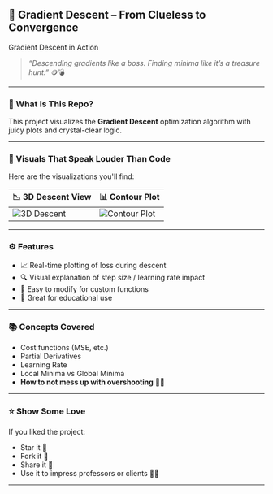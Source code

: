 

## 🌄 Gradient Descent – From Clueless to Convergence

Gradient Descent in Action

> *“Descending gradients like a boss. Finding minima like it’s a treasure hunt.”* 🪙💣

---

### 🧠 What Is This Repo?

This project visualizes the **Gradient Descent** optimization algorithm with juicy plots and crystal-clear logic. 

---

### 📸 Visuals That Speak Louder Than Code

Here are the visualizations you'll find:

| 📉 3D Descent View                                                                             | 📊 Contour Plot                                                                                 
| ---------------------------------------------------------------------------------------------- | ------------------------------------------------------------------------------------------------ |
| ![3D Descent](https://github.com/user-attachments/assets/6878d2d8-ce7d-4074-8f05-df856f6c9bbf) | ![Contour Plot](https://github.com/user-attachments/assets/d9162499-2d73-436d-9169-ab1a131249d7) 



---

### ⚙️ Features

* 📈 Real-time plotting of loss during descent
* 🔍 Visual explanation of step size / learning rate impact
* 🧩 Easy to modify for custom functions
* 🧠 Great for educational use 

---


### 📚 Concepts Covered

* Cost functions (MSE, etc.)
* Partial Derivatives
* Learning Rate
* Local Minima vs Global Minima
* **How to not mess up with overshooting** 😵‍💫

---


### ⭐️ Show Some Love

If you liked the project:

* Star it 🌟
* Fork it 🍴
* Share it 💬
* Use it to impress professors or clients 👨‍🏫

---



